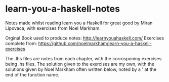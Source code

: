 # learn-you-a-haskell-notes
Notes made whilst reading learn you a Haskell for great good by Miran Lipovaca, with exercises from Noel Markham.

Orginal Book used to produce notes: http://learnyouahaskell.com/
Exercises complete from: https://github.com/noelmarkham/learn-you-a-haskell-exercises

The .lhs files are notes from each chapter, with the corrosponing exercises being .hs files. The solution given to the exercises are my own, with the solutions given by Noel Markham often written below, noted by a ' at the end of the function name.
